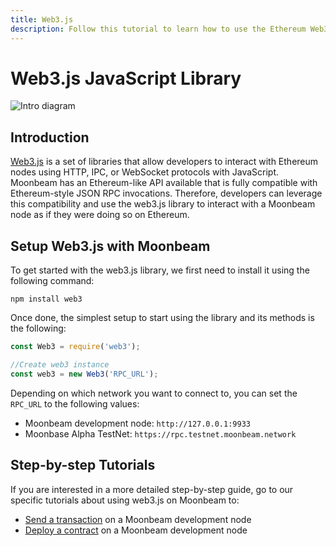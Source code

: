 ```yaml
---
title: Web3.js
description: Follow this tutorial to learn how to use the Ethereum Web3 JavaScript Library to deploy Solidity smart contracts to Moonbeam.
---
```

# Web3.js JavaScript Library

![Intro diagram](/images/integrations/integrations-web3js-banner.png)

## Introduction

[Web3.js](https://web3js.readthedocs.io/) is a set of libraries that allow developers to interact with Ethereum nodes using HTTP, IPC, or WebSocket protocols with JavaScript. Moonbeam has an Ethereum-like API available that is fully compatible with Ethereum-style JSON RPC invocations. Therefore, developers can leverage this compatibility and use the web3.js library to interact with a Moonbeam node as if they were doing so on Ethereum.

## Setup Web3.js with Moonbeam

To get started with the web3.js library, we first need to install it using the following command:

```
npm install web3
```

Once done, the simplest setup to start using the library and its methods is the following:

```js
const Web3 = require('web3');

//Create web3 instance
const web3 = new Web3('RPC_URL');
```

Depending on which network you want to connect to, you can set the `RPC_URL` to the following values:

 - Moonbeam development node: `http://127.0.0.1:9933`
 - Moonbase Alpha TestNet: `https://rpc.testnet.moonbeam.network`

## Step-by-step Tutorials

If you are interested in a more detailed step-by-step guide, go to our specific tutorials about using web3.js on Moonbeam to:

- [Send a transaction](/tutorials/local-node/send-transaction/) on a Moonbeam development node
- [Deploy a contract](/tutorials/local-node/deploy-contract/) on a Moonbeam development node


